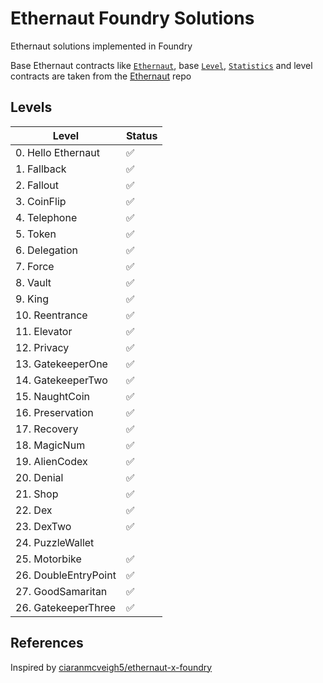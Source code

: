 # Ethernaut Foundry Solutions

Ethernaut solutions implemented in Foundry

Base Ethernaut contracts like [`Ethernaut`](https://github.com/OpenZeppelin/ethernaut/blob/768071ef1d337a01d41261473687c095bd56f96f/contracts/contracts/Ethernaut.sol), base [`Level`](https://github.com/OpenZeppelin/ethernaut/blob/768071ef1d337a01d41261473687c095bd56f96f/contracts/contracts/levels/base/Level.sol), [`Statistics`](https://github.com/OpenZeppelin/ethernaut/blob/768071ef1d337a01d41261473687c095bd56f96f/contracts/contracts/metrics/Statistics.sol) and level contracts are taken from the [Ethernaut](https://github.com/OpenZeppelin/ethernaut) repo

## Levels

| Level                | Status |
| -------------------- | ------ |
| 0. Hello Ethernaut   | ✅     |
| 1. Fallback          | ✅     |
| 2. Fallout           | ✅     |
| 3. CoinFlip          | ✅     |
| 4. Telephone         | ✅     |
| 5. Token             | ✅     |
| 6. Delegation        | ✅     |
| 7. Force             | ✅     |
| 8. Vault             | ✅     |
| 9. King              | ✅     |
| 10. Reentrance       | ✅     |
| 11. Elevator         | ✅     |
| 12. Privacy          | ✅     |
| 13. GatekeeperOne    | ✅     |
| 14. GatekeeperTwo    | ✅     |
| 15. NaughtCoin       | ✅     |
| 16. Preservation     | ✅     |
| 17. Recovery         | ✅     |
| 18. MagicNum         | ✅     |
| 19. AlienCodex       | ✅     |
| 20. Denial           | ✅     |
| 21. Shop             | ✅     |
| 22. Dex              | ✅     |
| 23. DexTwo           | ✅     |
| 24. PuzzleWallet     |        |
| 25. Motorbike        | ✅     |
| 26. DoubleEntryPoint | ✅     |
| 27. GoodSamaritan    | ✅     |
| 26. GatekeeperThree  | ✅     |

## References

Inspired by [ciaranmcveigh5/ethernaut-x-foundry](https://github.com/ciaranmcveigh5/ethernaut-x-foundry)
